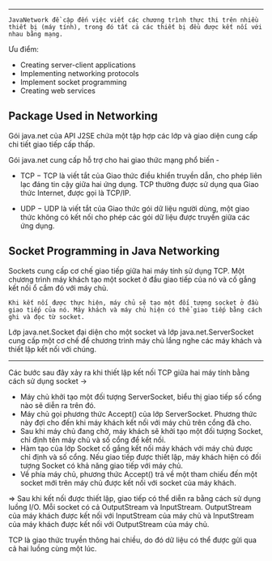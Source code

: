
---
	JavaNetwork đề cập đến việc viết các chương trình thực thi trên nhiều thiết bị (máy tính), trong đó tất cả các thiết bị đều được kết nối với nhau bằng mạng.

Ưu điểm:
- Creating server-client applications
- Implementing networking protocols
- Implement socket programming
- Creating web services

## Package Used in Networking

Gói java.net của API J2SE chứa một tập hợp các lớp và giao diện cung cấp chi tiết giao tiếp cấp thấp.

Gói java.net cung cấp hỗ trợ cho hai giao thức mạng phổ biến -

- TCP − TCP là viết tắt của Giao thức điều khiển truyền dẫn, cho phép liên lạc đáng tin cậy giữa hai ứng dụng. TCP thường được sử dụng qua Giao thức Internet, được gọi là TCP/IP.

- UDP − UDP là viết tắt của Giao thức gói dữ liệu người dùng, một giao thức không có kết nối cho phép các gói dữ liệu được truyền giữa các ứng dụng.

## Socket Programming in Java Networking

Sockets cung cấp cơ chế giao tiếp giữa hai máy tính sử dụng TCP. Một chương trình máy khách tạo một socket ở đầu giao tiếp của nó và cố gắng kết nối ổ cắm đó với máy chủ.

	Khi kết nối được thực hiện, máy chủ sẽ tạo một đối tượng socket ở đầu giao tiếp của nó. Máy khách và máy chủ hiện có thể giao tiếp bằng cách ghi và đọc từ socket.

Lớp java.net.Socket đại diện cho một socket và lớp java.net.ServerSocket cung cấp một cơ chế để chương trình máy chủ lắng nghe các máy khách và thiết lập kết nối với chúng.

---
Các bước sau đây xảy ra khi thiết lập kết nối TCP giữa hai máy tính bằng cách sử dụng socket ->
- Máy chủ khởi tạo một đối tượng ServerSocket, biểu thị giao tiếp số cổng nào sẽ diễn ra trên đó.
- Máy chủ gọi phương thức Accept() của lớp ServerSocket. Phương thức này đợi cho đến khi máy khách kết nối với máy chủ trên cổng đã cho.
- Sau khi máy chủ đang chờ, máy khách sẽ khởi tạo một đối tượng Socket, chỉ định tên máy chủ và số cổng để kết nối.
- Hàm tạo của lớp Socket cố gắng kết nối máy khách với máy chủ được chỉ định và số cổng. Nếu giao tiếp được thiết lập, máy khách hiện có đối tượng Socket có khả năng giao tiếp với máy chủ.
- Về phía máy chủ, phương thức Accept() trả về một tham chiếu đến một socket mới trên máy chủ được kết nối với socket của máy khách.

=> Sau khi kết nối được thiết lập, giao tiếp có thể diễn ra bằng cách sử dụng luồng I/O. Mỗi socket có cả OutputStream và InputStream. OutputStream của máy khách được kết nối với InputStream của máy chủ và InputStream của máy khách được kết nối với OutputStream của máy chủ.

TCP là giao thức truyền thông hai chiều, do đó dữ liệu có thể được gửi qua cả hai luồng cùng một lúc.

